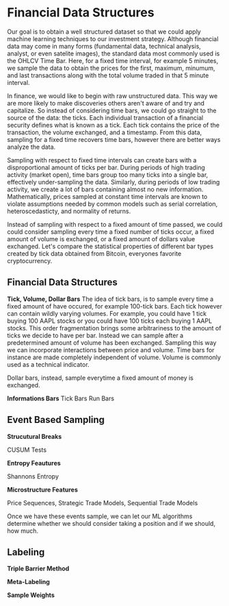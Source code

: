 # Financial Data Structures

Our goal is to obtain a well structured dataset so that we could apply machine learning techniques to our investment strategy.
Although financial data may come in many forms (fundamental data, technical analysis, analyst, or even satelite images), the standard data most commonly used is the OHLCV Time Bar. Here, for a fixed time interval, for example 5 minutes, we sample the data to obtain the prices for the first, maximum, minumum, and last transactions along with the total volume traded in that 5 minute interval.

In finance, we would like to begin with raw unstructured data. This way we are more likely to make discoveries others aren't aware of and try and capitalize. So instead of considering time bars, we could go straight to the source of the data: the ticks. Each individual transaction of a financial security defines what is known as a tick. Each tick contains the price of the transaction, the volume exchanged, and a timestamp. From this data, sampling for a fixed time recovers time bars, however there are better ways analyze the data.

Sampling with respect to fixed time intervals can create bars with a disproportional amount of ticks per bar. During periods of high trading activity (market open), time bars group too many ticks into a single bar, effectively under-sampling the data. Similarly, during periods of low trading activity, we create a lot of bars containing almost no new information. Mathematically, prices sampled at constant time intervals are known to violate assumptions needed by common models such as serial correlation, heteroscedasticty, and normality of returns.

Instead of sampling with respect to a fixed amount of time passed, we could could consider sampling every time a fixed number of ticks occur, a fixed amount of volume is exchanged, or a fixed amount of dollars value exchanged.
Let's compare the statistical properties of different bar types created by tick data obtained from Bitcoin, everyones favorite cryptocurrency.

## Financial Data Structures

**Tick, Volume, Dollar Bars**
The idea of tick bars, is to sample every time a fixed amount of have occured, for example 100-tick bars. Each tick however can contain wildly varying volumes. For example, you could have 1 tick buying 100 AAPL stocks or you could have 100 ticks each buying 1 AAPL stocks. This order fragmentation brings some arbitrariness to the amount of ticks we decide to have per bar. Instead we can sample after a predetermined amount of volume has been exchanged. Sampling this way we can incorporate interactions between price and volume. Time bars for instance are made completely independent of volume. Volume is commonly used as a technical indicator.

Dollar bars, instead, sample everytime a fixed amount of money is exchanged.


**Informations Bars**
Tick Bars
Run Bars





## Event Based Sampling

**Strucutural Breaks**

CUSUM Tests

**Entropy Feautures**

Shannons Entropy

**Microstructure Features**

Price Sequences, Strategic Trade Models, Sequential Trade Models



Once we have these events sample, we can let our ML algorithms determine whether we should consider taking a position and if we should, how much.

## Labeling

**Triple Barrier Method**

**Meta-Labeling**

**Sample Weights**
